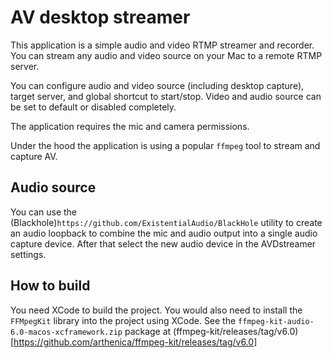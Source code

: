 # AV desktop streamer

This application is a simple audio and video RTMP streamer and recorder. You can stream any audio and video source on your Mac to a remote RTMP server. 

You can configure audio and video source (including desktop capture), target server, and global shortcut to start/stop. Video and audio source can be set to default or disabled completely. 

The application requires the mic and camera permissions. 

Under the hood the application is using a popular `ffmpeg` tool to stream and capture AV.

## Audio source

You can use the (Blackhole)`https://github.com/ExistentialAudio/BlackHole` utility to create an audio loopback to combine the mic and audio output into a single audio capture device. After that select the new audio device in the AVDstreamer settings.

## How to build 

You need XCode to build the project. You would also need to install the `FFMpegKit` library into the project using XCode. See the `ffmpeg-kit-audio-6.0-macos-xcframework.zip` package at (ffmpeg-kit/releases/tag/v6.0)[https://github.com/arthenica/ffmpeg-kit/releases/tag/v6.0] 


